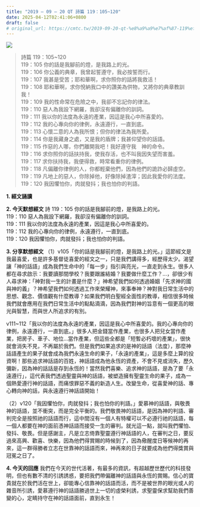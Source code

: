 ```yaml
---
title: "2019 – 09 – 20 QT 詩篇 119：105~120"
date: 2025-04-12T02:41:06+0800
draft: false
# original_url: https://cmtc.tw/2019-09-20-qt-%e8%a9%a9%e7%af%87-119%ef%bc%9a105120
---
```


![](/images/qt.jpg)
> 詩篇 119：105\~120  
> 119：105 你的話是我腳前的燈，是我路上的光。  
> 119：106 你公義的典章，我曾起誓遵守，我必按誓而行。  
> 119：107 我甚是受苦；耶和華啊，求你照你的話將我救活！  
> 119：108 耶和華啊，求你悅納我口中的讚美為供物，又將你的典章教訓我！  
> 119：109 我的性命常在危險之中，我卻不忘記你的律法。  
> 119：110 惡人為我設下網羅，我卻沒有偏離你的訓詞。  
> 119：111 我以你的法度為永遠的產業，因這是我心中所喜愛的。  
> 119：112 我的心專向你的律例，永遠遵行，一直到底。  
> 119：113 心懷二意的人為我所恨；但你的律法為我所愛。  
> 119：114 你是我藏身之處，又是我的盾牌；我甚仰望你的話語。  
> 119：115 作惡的人哪，你們離開我吧！我好遵守我　神的命令。  
> 119：116 求你照你的話扶持我，使我存活，也不叫我因失望而害羞。  
> 119：117 求你扶持我，我便得救，時常看重你的律例。  
> 119：118 凡偏離你律例的人，你都輕棄他們，因為他們的詭詐必歸虛空。  
> 119：119 凡地上的惡人，你除掉他，好像除掉渣滓；因此我愛你的法度。  
> 119：120 我因懼怕你，肉就發抖；我也怕你的判語。

**1. 經文誦讀**

**2.  今天默想經文**
詩 119：105 你的話是我腳前的燈，是我路上的光。  
119：110 惡人為我設下網羅，我卻沒有偏離你的訓詞。  
119：111 我以你的法度為永遠的產業，因這是我心中所喜愛的。  
119：112 我的心專向你的律例，永遠遵行，一直到底。  
119：120 我因懼怕你，肉就發抖；我也怕你的判語。

**3. 分享默想經文**
（1）v105「你的話是我腳前的燈，是我路上的光。」這節經文是我最喜愛，也是許多基督徒喜愛的經文之一，只是我們講得多，經歷得太少。渴望讓「神的話語」成為我們生命中的「每一步」指引與亮光，一直走到永生。很多人都在尋求啟示：我要讀那間學校？我要跟誰結婚？我要做什麼工作？…，卻很少有人尋求神：「神對我一生的計畫是什麼？」神希望我們如何透過婚姻「先求神的國與神的義」？神希望我們如何透過工作來榮耀神，來事奉神？神對我日常生活中的思想、觀念、價值觀有什麼教導？如果我們明白聖經全面性的教導，相信很多時候我們就會應用在我們日常生活中的點點滴滴，因為我們對神的旨意有一個更高的眼光與智慧，而與世人所追求的有別。

v111\~112「我以你的法度為永遠的產業，因這是我心中所喜愛的。我的心專向你的律例，永遠遵行，一直到底。」很多人把金錢當作產業，也很多人把兒女當作產業，把房子、車子、地位…當作產業，但這些全都是「短暫必朽壞的產業」，很快就會消失不見，不再屬於我們。但是我們如果追求的是神的話語（法度），那麼神話語產生的果子就會成為我們永遠生命的果子，「永遠的產業」，這是多麼上算的投資啊！那些追求神話語的百姓，神話語成為他永恆的資產，不會不見或消失，歷久彌新，因為神的話話是存到永恆的！當然我們喜樂、追求神的話語，是為了要「永遠遵行」，這代表我們透過聖靈與神的話語，被塑造擁有聖靈生命的果子，成為一個熱愛遵行神的話語，而痛恨罪惡不義的新造人生。改變生命，從喜愛神的話、專心轉向神的話，與永遠遵行神話語開始！

（2）v120「我因懼怕你，肉就發抖；我也怕你的判語。」愛慕神的話語，與敬畏神的話語，並不衝突，而是完全平衡的。我們敬畏神的話語，是因為神的判語、審判完全是按照祂的話語而行，這中間沒有一個人有特權可以不必遵行祂的話語，每一個人都要在神的面前憑神話語而接受一生的審判。就光這一點，就叫我們懼怕、發抖、敬畏。但是感謝主，凡是立志倚靠聖靈遵行神話語的人，在審判之日，要反過來高興、歡喜、快樂，因為他們得賞賜的時候到了，因為儆醒度日等候神的再來，這一群得勝者立志在世靠神的話語而來，神再來的日子就要成為他們得獎賞與冠冕之日了。

**4. 今天的回應**
我們在今天的世代活著，有最多的資訊，有超越歷世歷代的科技發明，但也有數不清的引誘誘惑，要把我們帶偏離神的話語與永恆的賞賜。信心的寶貴就在於我們活在世上，卻能專心信靠神的話語而活，而不是被世界的眼光或人的雜音所引誘，愛慕遵行神的話語勝過世上一切的虛榮利誘，求聖靈保求幫助我們善變的心，定睛持守在神的話語面前，直到永生！
